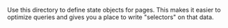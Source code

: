Use this directory to define state objects for pages.
This makes it easier to optimize queries and gives you a place to write "selectors" on that data.
